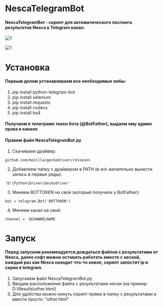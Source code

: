 # NescaTelegramBot
#### NescaTelegramBot - скрипт для автоматического постинга результатов Nesca в Telegram канал.

![1](https://user-images.githubusercontent.com/35846376/35504570-9c039c68-050d-11e8-908f-f62e68d981d7.png)

![1](https://user-images.githubusercontent.com/35846376/35504570-9c039c68-050d-11e8-908f-f62e68d981d7.png)

# Установка

#### Первым делом устанавливаем все необходимые либы:

1. pip install python-telegram-bot
2. pip install selenium
3. pip install requests
4. pip install codecs
5. pip install bs4

#### Получаем в телеграме токен бота (@BotFather), выдаем ему админ права в канале

#### Правим файл NescaTelegramBot.py

1. Скачиваем драйвер:
```
github.com/mozilla/geckodriver/releases
```
2. Добавляем папку с драйвером в PATH (в win желательно вынести запись в первые ряды):
```
'D:\Python\Driver\Geckodriver'
```
3. Меняем BOTTOKEN на свой (который получили у BotFather):
```
bot = telegram.Bot('BOTTOKEN')
```
4. Меняем канал на свой:
```
channel = '@CHANNELNAME
```
# Запуск

#### Перед запуском рекомендуется дождаться файлов с результатами от Nesca, далее софт можно оставить работать вместе с неской, каждый раз как Nesca находит что-то новое, скрипт запостит ip и скрин в telegram.

1. Запускаем файл NescaTelegramBot.py
2. Вводим расположение файла с результатами нески (на пример: D:\Results\other.html)
3. Для удобства можно кинуть скрипт прямо в папку с результатами и ввести просто: "other.html"
